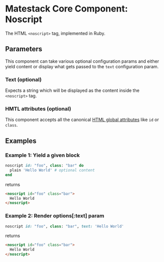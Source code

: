 # Matestack Core Component: Noscript

The HTML `<noscript>` tag, implemented in Ruby.


## Parameters
This component can take various optional configuration params and either yield content or display what gets passed to the `text` configuration param.

### Text (optional)
Expects a string which will be displayed as the content inside the `<noscript>` tag.

### HMTL attributes (optional)
This component accepts all the canonical [HTML global attributes](https://www.w3schools.com/tags/ref_standardattributes.asp) like `id` or `class`.

## Examples

### Example 1: Yield a given block

```ruby
noscript id: "foo", class: "bar" do
  plain 'Hello World' # optional content
end
```

returns

```html
<noscript id="foo" class="bar">
  Hello World
</noscript>
```

### Example 2: Render options[:text] param

```ruby
noscript id: "foo", class: "bar", text: 'Hello World'
```

returns

```html
<noscript id="foo" class="bar">
  Hello World
</noscript>
```
